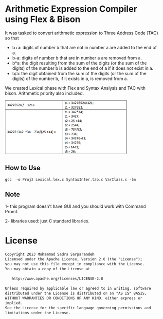 # Arithmetic Expression Compiler using Flex & Bison

It was tasked to convert arithmetic expression to Three Address Code (TAC) so that 
- b+a: digits of number b that are not in number a are added to the end of a.
- b-a: digits of number b that are in number a are removed from a.
- b*a: the digit resulting from the sum of the digits (or the sum of the digits) of 
the number b is added to the end of a if it does not exist in a.
- b/a: the digit obtained from the sum of the digits (or the sum of the digits) of 
the number b, if it exists in a, is removed from a.

We created Lexical phase with Flex and Syntax Analysis and TAC with bison.
Arithmetic priority also included.

<img src = "./img.PNG" width = "400">


## How to Use

```
gcc  -o Proj2 Lexical.lex.c SyntaxInter.tab.c VarClass.c -lm
```


## Note
1- this program doesn't have GUI and you should work with Command Promt.

2- libraries used: just C standard libraries.

License
=======

    Copyright 2023 Mohammad Sadra Sarparandeh
    Licensed under the Apache License, Version 2.0 (the "License");
    you may not use this file except in compliance with the License.
    You may obtain a copy of the License at

       http://www.apache.org/licenses/LICENSE-2.0

    Unless required by applicable law or agreed to in writing, software
    distributed under the License is distributed on an "AS IS" BASIS,
    WITHOUT WARRANTIES OR CONDITIONS OF ANY KIND, either express or implied.
    See the License for the specific language governing permissions and
    limitations under the License.